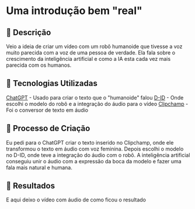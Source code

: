 # Uma introdução bem "real"

## 📒 Descrição
Veio a ideia de criar um vídeo com um robô humanoide que tivesse a voz muito parecida com a voz de uma pessoa de verdade. Ela fala sobre o crescimento da inteligência artificial e como a IA esta cada vez mais parecida com os humanos.

## 🤖 Tecnologias Utilizadas
[ChatGPT](https://chatgpt.com) - Usado para criar o texto que o "humanoide" falou
[D-ID](https://studio.d-id.com/) - Onde escolhi o modelo do robô e a integração do áudio para o vídeo
[Clipchamp](https://app.clipchamp.com/) - Foi o conversor de texto em áudio

## 🧐 Processo de Criação
Eu pedi para o ChatGPT criar o texto inserido no Clipchamp, onde ele transformou o texto em áudio com voz feminina. Depois escolhi o modelo no D-ID, onde teve a integração do áudio com o robô. A inteligência artificial conseguiu unir o áudio com a expressão da boca da modelo e fazer uma fala mais natural e humana.

## 🚀 Resultados
E aqui deixo o vídeo com áudio de como ficou o resultado

